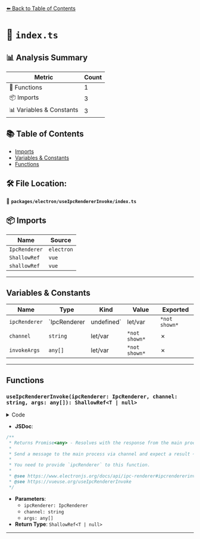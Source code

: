 [⬅️ Back to Table of Contents](../../../index.md)

# 📄 `index.ts`

## 📊 Analysis Summary

| Metric | Count |
|--------|-------|
| 🔧 Functions | 1 |
| 📦 Imports | 3 |
| 📊 Variables & Constants | 3 |

## 📚 Table of Contents

- [Imports](#imports)
- [Variables & Constants](#variables-constants)
- [Functions](#functions)

## 🛠️ File Location:
📂 **`packages/electron/useIpcRendererInvoke/index.ts`**

## 📦 Imports

| Name | Source |
|------|--------|
| `IpcRenderer` | `electron` |
| `ShallowRef` | `vue` |
| `shallowRef` | `vue` |


---

## Variables & Constants

| Name | Type | Kind | Value | Exported |
|------|------|------|-------|----------|
| `ipcRenderer` | `IpcRenderer | undefined` | let/var | `*not shown*` | ✗ |
| `channel` | `string` | let/var | `*not shown*` | ✗ |
| `invokeArgs` | `any[]` | let/var | `*not shown*` | ✗ |


---

## Functions

### `useIpcRendererInvoke(ipcRenderer: IpcRenderer, channel: string, args: any[]): ShallowRef<T | null>`

<details><summary>Code</summary>

```ts
export function useIpcRendererInvoke<T>(ipcRenderer: IpcRenderer, channel: string, ...args: any[]): ShallowRef<T | null>
```
</details>

- **JSDoc**:
```ts
/**
 * Returns Promise<any> - Resolves with the response from the main process.
 *
 * Send a message to the main process via channel and expect a result ~~asynchronously~~. As composition-api, it makes asynchronous operations look like synchronous.
 *
 * You need to provide `ipcRenderer` to this function.
 *
 * @see https://www.electronjs.org/docs/api/ipc-renderer#ipcrendererinvokechannel-args
 * @see https://vueuse.org/useIpcRendererInvoke
 */
```

- **Parameters**:
  - `ipcRenderer: IpcRenderer`
  - `channel: string`
  - `args: any[]`
- **Return Type**: `ShallowRef<T | null>`

---